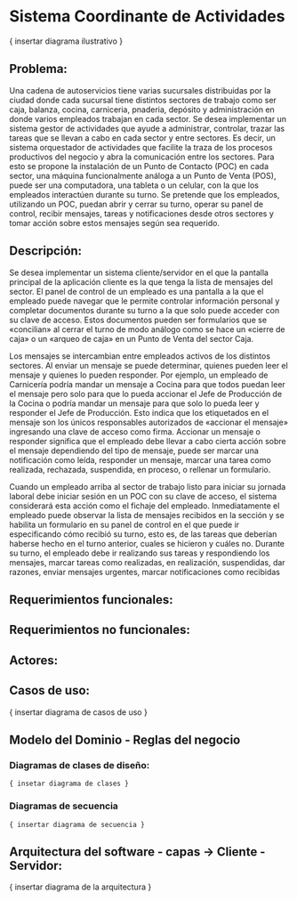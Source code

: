 # Sistema Coordinante de Actividades

{ insertar diagrama ilustrativo }

## Problema:

Una cadena de autoservicios tiene varias sucursales distribuidas por la ciudad donde cada sucursal tiene distintos sectores de trabajo como ser caja, balanza, cocina, carniceria, pnaderia, depósito y administración en donde varios empleados trabajan en cada sector. 
Se desea implementar un sistema gestor de actividades que ayude a administrar, controlar, trazar las tareas que se llevan a cabo en cada sector y entre sectores. Es decir, un sistema orquestador de actividades que facilite la traza de los procesos productivos del negocio y abra la comunicación entre los sectores.
Para esto se propone la instalación de un Punto de Contacto (POC) en cada sector, una máquina funcionalmente análoga a un Punto de Venta (POS), puede ser una computadora, una tableta o un celular, con la que los empleados interactúen durante su turno. 
Se pretende que los empleados, utilizando un POC, puedan abrir y cerrar su turno, operar su panel de control, recibir mensajes, tareas y notificaciones desde otros sectores y tomar acción sobre estos mensajes según sea requerido. 

## Descripción:

Se desea implementar un sistema cliente/servidor en el que la pantalla principal de la aplicación cliente es la que tenga la lista de mensajes del sector. El panel de control de un empleado es una pantalla a la que el empleado puede navegar que le permite controlar información personal y completar documentos durante su turno a la que solo puede acceder con su clave de acceso. Estos documentos pueden ser formularios que se «concilian» al cerrar el turno de modo análogo como se hace un «cierre de caja» o un «arqueo de caja» en un Punto de Venta del sector Caja.

Los mensajes se intercambian entre empleados activos de los distintos sectores. Al enviar un mensaje se puede determinar, quienes pueden leer el mensaje y quienes lo pueden responder. Por ejemplo, un empleado de Carnicería podría mandar un mensaje a Cocina para que todos puedan leer el mensaje pero solo para que lo pueda accionar el Jefe de Producción de la Cocina o podría mandar un mensaje para que solo lo pueda leer y responder el Jefe de Producción. Esto indica que los etiquetados en el mensaje son los únicos responsables autorizados de «accionar el mensaje» ingresando una clave de acceso como firma. Accionar un mensaje o responder significa que el empleado debe llevar a cabo cierta acción sobre el mensaje dependiendo del tipo de mensaje, puede ser marcar una notificación como leída, responder un mensaje, marcar una tarea como realizada, rechazada, suspendida, en proceso, o rellenar un formulario. 

Cuando un empleado arriba al sector de trabajo listo para iniciar su jornada laboral debe iniciar sesión en un POC con su clave de acceso, el sistema considerará esta acción como el fichaje del empleado. Inmediatamente el empleado puede observar la lista de mensajes recibidos en la sección y se habilita un formulario en su panel de control en el que puede ir especificando cómo recibió su turno, esto es, de las tareas que deberían haberse hecho en el turno anterior, cuales se hicieron y cuáles no. 
Durante su turno, el empleado debe ir realizando sus tareas y respondiendo los mensajes, marcar tareas como realizadas, en realización, suspendidas, dar razones, enviar mensajes urgentes, marcar notificaciones como recibidas


## Requerimientos funcionales:

## Requerimientos no funcionales:

## Actores:

## Casos de uso:

{ insertar diagrama de casos de uso } 

## Modelo del Dominio - Reglas del negocio

  ### Diagramas de clases de diseño:
    { insetar diagrama de clases }
  ### Diagramas de secuencia
    { insertar diagrama de secuencia }

## Arquitectura del software - capas -> Cliente - Servidor:

  { insertar diagrama de la arquitectura }



